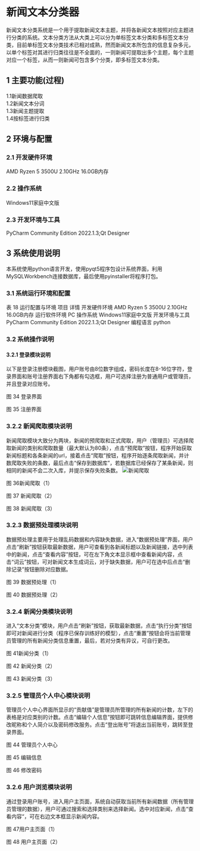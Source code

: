 # 新闻文本分类器
新闻文本分类系统是一个用于提取新闻文本主题，并将各新闻文本按照对应主题进行分类的系统。文本分类方法从大类上可以分为单标签文本分类和多标签文本分类，目前单标签文本分类技术已相对成熟，然而新闻文本所包含的信息复杂多元，以单个标签对其进行归类往往是不全面的，一则新闻可提取出多个主题，每个主题对应一个标签，从而一则新闻可包含多个分类，即多标签文本分类。
## 1 主要功能(过程) 
1.1新闻数据爬取  
1.2新闻文本分词  
1.3新闻主题提取  
1.4按标签进行归类  
## 2 环境与配置
### 2.1 开发硬件环境  
AMD Ryzen 5 3500U 2.10GHz 16.0GB内存
### 2.2 操作系统  
Windows11家庭中文版  
### 2.3 开发环境与工具  
PyCharm Community Edition 2022.1.3;Qt Designer
## 3 系统使用说明
本系统使用python语言开发，使用pyqt5程序包设计系统界面，利用MySQLWorkbench连接数据库，最后使用pyinstaller将程序打包。
### 3.1 系统运行环境和配置
表 18 运行配置与环境
项目	详情
开发硬件环境	AMD Ryzen 5 3500U 2.10GHz 16.0GB内存
运行软件环境 	PC
操作系统	Windows11家庭中文版
开发环境与工具	PyCharm Community Edition 2022.1.3;Qt Designer
编程语言	python

### 3.2 系统操作说明
#### 3.2.1 登录模块说明
以下是登录注册模块截图，用户账号由8位数字组成，密码长度在8-16位字符，登录界面和账号注册界面右下角都有勾选框，用户可选择注册为普通用户或管理员，并且登录对应账号。
 
图 34 登录界面
 
图 35 注册界面
### 3.2.2 新闻爬取模块说明
新闻爬取模块大致分为两块，新闻的预爬取和正式爬取，用户（管理员）可选择爬取新闻的类别和爬取数量（最大默认为80条），点击“预爬取”按钮，程序开始获取新闻标题和各条新闻的url，接着点击“爬取”按钮，程序开始逐条爬取新闻，并计数爬取失败的条数，最后点击“保存到数据库”，若数据库已经保存了某条新闻，则相同的新闻不会二次入库，并提示保存失败条数。
 ![新闻爬取](D:\捷径\课程作业\大三下作业\软件实训\图\截图\新闻爬取1.png)

图 36新闻爬取（1）
 
图 37 新闻爬取（2）
 
图 38 新闻爬取（3）
### 3.2.3 数据预处理模块说明
数据预处理主要用于处理乱码数据和内容缺失数据，进入“数据预处理”界面，用户点击“刷新”按钮获取最新数据，用户可查看到各新闻标题以及新闻链接，选中列表中的新闻，点击“查看内容”按钮，可在左下角文本显示框中查看新闻内容，点击“词云”按钮，可对新闻文本生成词云，对于缺失数据，用户可在选中后点击“删除记录”按钮删除对应数据。
 
图 39 数据预处理（1）
 
图 40 数据预处理（2）
### 3.2.4 新闻分类模块说明
进入“文本分类”模块，用户点击“刷新”按钮，获取最新数据，点击“执行分类”按钮即可对新闻进行分类（程序已保存训练好的模型），点击“重置”按钮会将当前管理员管理的所有新闻分类信息重置，最后，若对分类有异议，可自行更改。
 
图 41新闻分类（1）
 
图 42 新闻分类（2）
 
图 43 新闻分类（3）
### 3.2.5 管理员个人中心模块说明
管理员个人中心界面所显示的“贡献值”是管理员所管理的所有新闻的计数，左下的表格是对应类别的计数。点击“编辑个人信息”按钮即可跳转信息编辑界面，提供修改昵称和个人简介以及密码修改服务。点击“登出账号”将退出当前账号，跳转至登录界面。
 
图 44 管理员个人中心
 
图 45 编辑信息
 
图 46 修改密码
### 3.2.6 用户浏览模块说明
通过登录用户账号，进入用户主页面，系统自动获取当前所有新闻数据（所有管理员管理的数据），用户可通过搜索和选择类别来选择新闻。选中对应新闻，点击“查看内容“，可在右边文本框显示新闻内容。
 
图 47用户主页面（1）
 
图 48 用户主页面（2）

